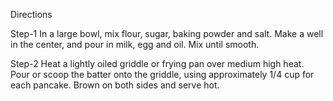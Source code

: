 Directions

Step-1
In a large bowl, mix flour, sugar, baking powder and salt. Make a well in the center, and pour in milk, egg and oil. Mix until smooth.

Step-2
Heat a lightly oiled griddle or frying pan over medium high heat. Pour or scoop the batter onto the griddle, using approximately 1/4 cup for each pancake. Brown on both sides and serve hot.